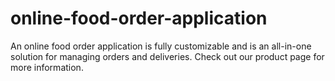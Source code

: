 # online-food-order-application
An online food order application is fully customizable and is an all-in-one solution for managing orders and deliveries. Check out our product page for more information.
